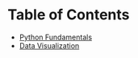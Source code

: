 # Table of Contents

- [Python Fundamentals](1_python_fundamentals.md)
- [Data Visualization](2_data_visualization.md)